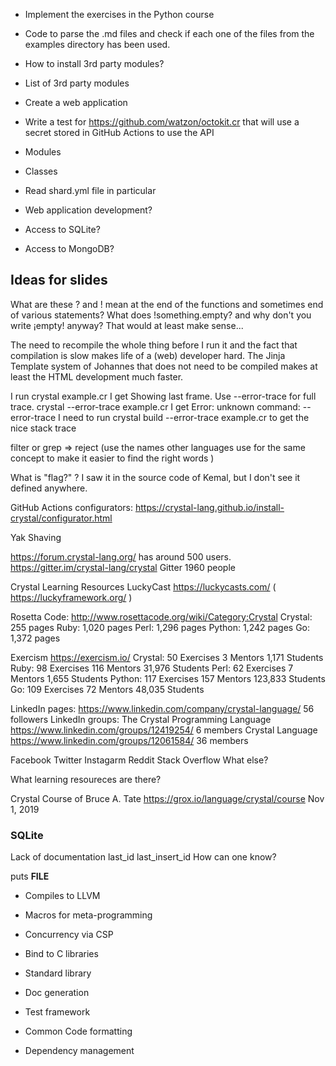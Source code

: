 
* Implement the exercises in the Python course
* Code to parse the .md files and check if each one of the files from the examples directory has been used.
* How to install 3rd party modules?
* List of 3rd party modules
* Create a web application

* Write a test for https://github.com/watzon/octokit.cr that will use a secret stored in GitHub Actions to use the API

* Modules
* Classes


* Read shard.yml file in particular
* Web application development?
* Access to SQLite?
* Access to MongoDB?



## Ideas for slides


What are these ? and ! mean at the end of the functions and sometimes end of various statements?
What does   !something.empty? and why don't you write ¡empty! anyway? That would at least make sense...


The need to recompile the whole thing before I run it and the fact that compilation is slow makes life of a (web) developer hard.
The Jinja Template system of Johannes that does not need to be compiled makes at least the HTML development much faster.

I run
crystal example.cr
I get
Showing last frame. Use --error-trace for full trace.
crystal --error-trace example.cr
I get Error: unknown command: --error-trace
I need to run 
crystal build --error-trace example.cr
to get the nice stack trace

filter or grep => reject   (use the names other languages use for the same concept to make it easier to find the right words )

What is "flag?"  ? I saw it in the source code of Kemal, but I don't see it defined anywhere.

GitHub Actions configurators: https://crystal-lang.github.io/install-crystal/configurator.html


Yak Shaving

https://forum.crystal-lang.org/ has around 500 users.
https://gitter.im/crystal-lang/crystal Gitter 1960 people

Crystal Learning Resources
LuckyCast https://luckycasts.com/   ( https://luckyframework.org/ )

Rosetta Code: http://www.rosettacode.org/wiki/Category:Crystal
Crystal:  255 pages
Ruby:   1,020 pages
Perl:   1,296 pages
Python: 1,242 pages
Go:     1,372 pages

Exercism https://exercism.io/
  Crystal: 50 Exercises   3 Mentors   1,171 Students
  Ruby:    98 Exercises 116 Mentors  31,976 Students
  Perl:    62 Exercises   7 Mentors   1,655 Students
  Python: 117 Exercises 157 Mentors 123,833 Students
  Go:     109 Exercises  72 Mentors  48,035 Students

LinkedIn pages:
 https://www.linkedin.com/company/crystal-language/ 56 followers
LinkedIn groups:
 The Crystal Programming Language https://www.linkedin.com/groups/12419254/  6 members
 Crystal Language https://www.linkedin.com/groups/12061584/ 36 members

Facebook
Twitter
Instagarm
Reddit
Stack Overflow
What else?

What learning resoureces are there?

Crystal Course of Bruce A. Tate https://grox.io/language/crystal/course Nov 1, 2019


### SQLite

Lack of documentation
last_id  last_insert_id  How can one know?

puts __FILE__

* Compiles to LLVM

* Macros for meta-programming
* Concurrency via CSP
* Bind to C libraries
* Standard library

* Doc generation
* Test framework
* Common Code formatting
* Dependency management

